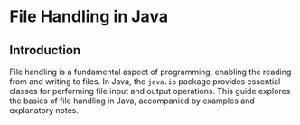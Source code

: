 # File Handling in Java

## Introduction

File handling is a fundamental aspect of programming, enabling the reading from and writing to files. In Java, the `java.io` package provides essential classes for performing file input and output operations. This guide explores the basics of file handling in Java, accompanied by examples and explanatory notes.

